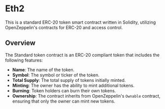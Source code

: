 # Eth2

This is a standard ERC-20 token smart contract written in Solidity, utilizing OpenZeppelin's contracts for ERC-20 and access control.

## Overview

The Standard token contract is an ERC-20 compliant token that includes the following features:

- **Name**: The name of the token.
- **Symbol**: The symbol or ticker of the token.
- **Total Supply**: The total supply of tokens initially minted.
- **Minting**: The owner has the ability to mint additional tokens.
- **Burning**: Token holders can burn their own tokens.
- **Ownership**: The contract inherits from OpenZeppelin's `Ownable` contract, ensuring that only the owner can mint new tokens.
